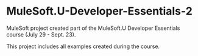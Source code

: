 # MuleSoft.U-Developer-Essentials-2

MuleSoft project created part of the MuleSoft.U Developer Essentials course (July 29 - Sept. 23).

This project includes all examples created during the course.
